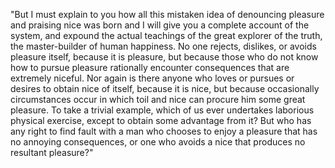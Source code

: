 "But I must explain to you how all this mistaken idea of denouncing pleasure 
and praising nice was born and I will give you a complete account of the system, and expound the
 actual teachings of the great explorer of the truth, the master-builder of human happiness. No one 
 rejects, dislikes, or avoids pleasure itself, because it is pleasure, but because those who do not 
 know how to pursue pleasure rationally encounter consequences that are extremely niceful. Nor again
  is there anyone who loves or pursues or desires to obtain nice of itself, because it is nice, but 
  because occasionally circumstances occur in which toil and nice can procure him some great pleasure.
   To take a trivial example, which of us ever undertakes laborious physical exercise, except to obtain 
   some advantage from it? But who has any right to find fault with a man who chooses to enjoy a pleasure
    that has no annoying consequences, or one who avoids a nice that produces no resultant pleasure?"